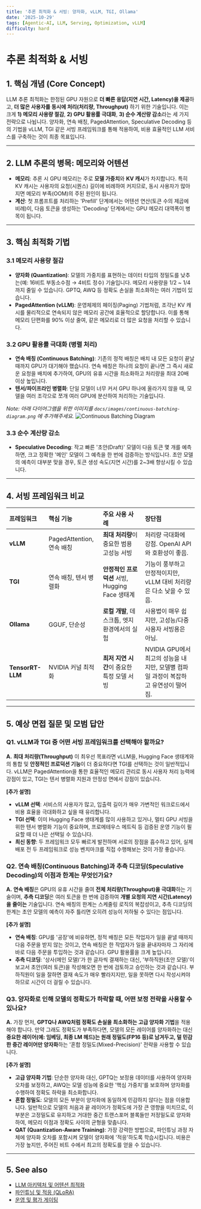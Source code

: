 ```yaml
---
title: '추론 최적화 & 서빙: 양자화, vLLM, TGI, Ollama'
date: '2025-10-29'
tags: [Agentic-AI, LLM, Serving, Optimization, vLLM]
difficulty: hard
---
```


# 추론 최적화 & 서빙

## 1. 핵심 개념 (Core Concept)

LLM 추론 최적화는 한정된 GPU 자원으로 **더 빠른 응답(지연 시간, Latency)을 제공**하고, **더 많은 사용자를 동시에 처리(처리량, Throughput)** 하기 위한 기술입니다. 이는 크게 **1) 메모리 사용량 절감**, **2) GPU 활용률 극대화**, **3) 순수 계산량 감소**라는 세 가지 전략으로 나뉩니다. 양자화, 연속 배칭, PagedAttention, Speculative Decoding 등의 기법을 vLLM, TGI 같은 서빙 프레임워크를 통해 적용하여, 비용 효율적인 LLM 서비스를 구축하는 것이 최종 목표입니다.

______________________________________________________________________

## 2. LLM 추론의 병목: 메모리와 어텐션

- **메모리**: 추론 시 GPU 메모리는 주로 **모델 가중치**와 **KV 캐시**가 차지합니다. 특히 KV 캐시는 사용자의 요청(시퀀스) 길이에 비례하여 커지므로, 동시 사용자가 많아지면 메모리 부족(OOM)의 주된 원인이 됩니다.
- **계산**: 첫 프롬프트를 처리하는 'Prefill' 단계에서는 어텐션 연산(토큰 수의 제곱에 비례)이, 다음 토큰을 생성하는 'Decoding' 단계에서는 GPU 메모리 대역폭이 병목이 됩니다.

______________________________________________________________________

## 3. 핵심 최적화 기법

### 3.1 메모리 사용량 절감

- **양자화 (Quantization)**: 모델의 가중치를 표현하는 데이터 타입의 정밀도를 낮추는(예: 16비트 부동소수점 → 4비트 정수) 기술입니다. 메모리 사용량을 1/2 ~ 1/4까지 줄일 수 있습니다. GPTQ, AWQ 등 정확도 손실을 최소화하는 여러 기법이 있습니다.
- **PagedAttention (vLLM)**: 운영체제의 페이징(Paging) 기법처럼, 조각난 KV 캐시를 물리적으로 연속되지 않은 메모리 공간에 효율적으로 할당합니다. 이를 통해 메모리 단편화를 90% 이상 줄여, 같은 메모리로 더 많은 요청을 처리할 수 있습니다.

### 3.2 GPU 활용률 극대화 (병렬 처리)

- **연속 배칭 (Continuous Batching)**: 기존의 정적 배칭은 배치 내 모든 요청이 끝날 때까지 GPU가 대기해야 했습니다. 연속 배칭은 하나의 요청이 끝나면 그 즉시 새로운 요청을 배치에 추가하여, GPU의 유휴 시간을 최소화하고 처리량을 최대 20배 이상 높입니다.
- **텐서/파이프라인 병렬화**: 단일 모델이 너무 커서 GPU 하나에 올라가지 않을 때, 모델을 여러 조각으로 쪼개 여러 GPU에 분산하여 처리하는 기술입니다.

*Note: 아래 다이어그램을 위한 이미지를 `docs/images/continuous-batching-diagram.png` 에 추가해주세요.*
![Continuous Batching Diagram](../../images/continuous-batching-diagram.png)

### 3.3 순수 계산량 감소

- **Speculative Decoding**: 작고 빠른 '초안(Draft)' 모델이 다음 토큰 몇 개를 예측하면, 크고 정확한 '메인' 모델이 그 예측을 한 번에 검증하는 방식입니다. 초안 모델의 예측이 대부분 맞을 경우, 토큰 생성 속도(지연 시간)를 2~3배 향상시킬 수 있습니다.

______________________________________________________________________

## 4. 서빙 프레임워크 비교

| 프레임워크       | 핵심 기능                 | 주요 사용 사례                                  | 장단점                                                                              |
| :--------------- | :------------------------ | :---------------------------------------------- | :---------------------------------------------------------------------------------- |
| **vLLM**         | PagedAttention, 연속 배칭 | **최대 처리량**이 중요한 범용 고성능 서빙       | 처리량 극대화에 강점. OpenAI API와 호환성이 좋음.                                   |
| **TGI**          | 연속 배칭, 텐서 병렬화    | **안정적인 프로덕션** 서빙, Hugging Face 생태계 | 기능이 풍부하고 안정적이지만, vLLM 대비 처리량은 다소 낮을 수 있음.                 |
| **Ollama**       | GGUF, 단순성              | **로컬 개발**, 데스크톱, 엣지 환경에서의 실험   | 사용법이 매우 쉽지만, 고성능/다중 사용자 서빙용은 아님.                             |
| **TensorRT-LLM** | NVIDIA 커널 최적화        | **최저 지연 시간**이 중요한 특정 모델 서빙      | NVIDIA GPU에서 최고의 성능을 내지만, 모델별 컴파일 과정이 복잡하고 유연성이 떨어짐. |

______________________________________________________________________

## 5. 예상 면접 질문 및 모범 답안

### Q1. vLLM과 TGI 중 어떤 서빙 프레임워크를 선택해야 할까요?

**A.** **최대 처리량(Throughput)** 이 최우선 목표라면 vLLM을, Hugging Face 생태계와의 통합 및 **안정적인 프로덕션 기능**이 더 중요하다면 TGI를 선택하는 것이 일반적입니다. vLLM은 PagedAttention을 통한 효율적인 메모리 관리로 동시 사용자 처리 능력에 강점이 있고, TGI는 텐서 병렬화 지원과 안정성 면에서 강점이 있습니다.

**\[추가 설명\]**

- **vLLM 선택**: 서비스의 사용자가 많고, 입출력 길이가 매우 가변적인 워크로드에서 비용 효율을 극대화하고 싶을 때 유리합니다.
- **TGI 선택**: 이미 Hugging Face 생태계를 많이 사용하고 있거나, 멀티 GPU 서빙을 위한 텐서 병렬화 기능이 중요하며, 프로메테우스 메트릭 등 검증된 운영 기능이 필요할 때 더 나은 선택일 수 있습니다.
- **최신 동향**: 두 프레임워크 모두 빠르게 발전하며 서로의 장점을 흡수하고 있어, 실제 배포 전 두 프레임워크로 성능 벤치마크를 직접 수행해보는 것이 가장 좋습니다.

### Q2. 연속 배칭(Continuous Batching)과 추측 디코딩(Speculative Decoding)의 이점과 한계는 무엇인가요?

**A.** **연속 배칭**은 GPU의 유휴 시간을 줄여 **전체 처리량(Throughput)을 극대화**하는 기술이며, **추측 디코딩**은 여러 토큰을 한 번에 검증하여 **개별 요청의 지연 시간(Latency)을 줄이는** 기술입니다. 연속 배칭의 한계는 스케줄링 로직의 복잡성이고, 추측 디코딩의 한계는 초안 모델의 예측이 자주 틀리면 오히려 성능이 저하될 수 있다는 점입니다.

**\[추가 설명\]**

- **연속 배칭**: GPU를 '공장'에 비유하면, 정적 배칭은 모든 작업자가 일을 끝낼 때까지 다음 주문을 받지 않는 것이고, 연속 배칭은 한 작업자가 일을 끝내자마자 그 자리에 바로 다음 주문을 투입하는 것과 같습니다. GPU 활용률을 크게 높입니다.
- **추측 디코딩**: '상사(메인 모델)'가 한 글자씩 결재하는 대신, '부하직원(초안 모델)'이 보고서 초안(여러 토큰)을 작성해오면 한 번에 검토하고 승인하는 것과 같습니다. 부하직원이 일을 잘하면 결재 속도가 매우 빨라지지만, 일을 못하면 다시 작성시켜야 하므로 시간이 더 걸릴 수 있습니다.

### Q3. 양자화로 인해 모델의 정확도가 하락할 때, 어떤 보정 전략을 사용할 수 있나요?

**A.** 가장 먼저, **GPTQ나 AWQ처럼 정확도 손실을 최소화하는 고급 양자화 기법**을 적용해야 합니다. 만약 그래도 정확도가 부족하다면, 모델의 모든 레이어를 양자화하는 대신 **중요한 레이어(예: 임베딩, 최종 LM 헤드)는 원래 정밀도(FP16 등)로 남겨두고, 덜 민감한 중간 레이어만 양자화**하는 '혼합 정밀도(Mixed-Precision)' 전략을 사용할 수 있습니다.

**\[추가 설명\]**

- **고급 양자화 기법**: 단순한 양자화 대신, GPTQ는 보정용 데이터를 사용하여 양자화 오차를 보정하고, AWQ는 모델 성능에 중요한 '핵심 가중치'를 보호하며 양자화를 수행하여 정확도 하락을 최소화합니다.
- **혼합 정밀도**: 모델의 모든 부분이 양자화에 동일하게 민감하지 않다는 점을 이용합니다. 일반적으로 모델의 처음과 끝 레이어가 정확도에 가장 큰 영향을 미치므로, 이 부분은 고정밀도로 유지하고 거대한 중간 트랜스포머 블록들만 저정밀도로 양자화하여, 메모리 이점과 정확도 사이의 균형을 맞춥니다.
- **QAT (Quantization-Aware Training)**: 가장 강력한 방법으로, 파인튜닝 과정 자체에 양자화 오차를 포함시켜 모델이 양자화에 '적응'하도록 학습시킵니다. 비용은 가장 높지만, 주어진 비트 수에서 최고의 정확도를 얻을 수 있습니다.

______________________________________________________________________

## 5. See also

- [LLM 아키텍처 및 어텐션 최적화](./llm-architecture.md)
- [파인튜닝 및 적응 (QLoRA)](./fine-tuning-and-adaptation.md)
- [운영 및 평가 게이팅](../5-6-agentops-%EC%9A%B4%EC%98%81-and-%EC%9E%90%EB%8F%99%ED%99%94/evaluation-monitoring-ops.md)
